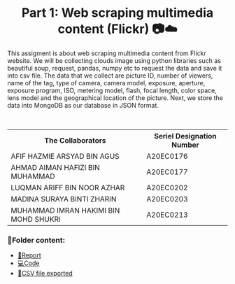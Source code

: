<h1 align='center'>Part 1: Web scraping multimedia content (Flickr) 📷☁️</h1>
<p>This assigment is about web scraping multimedia content from Flickr website. We will be collecting clouds image using python libraries such as beautiful soup, request, pandas, numpy etc to request the data and save it into csv file. The data that we collect are picture ID, number of viewers, name of the tag, type of camera, camera model, exposure, aperture, exposure program, ISO, metering model, flash, focal length, color space, lens model and the geographical location of the picture. Next, we store the data into MongoDB as our database in JSON format.</p>
<br>
<div align='center'>
<table>
  <tr>
   <th>The Collaborators</th>
   <th>Seriel Designation Number</th>
  </tr>
  
   <tr>
     <td>AFIF HAZMIE ARSYAD BIN AGUS</td>
     <td>A20EC0176</td>
   </tr>
   
   <tr>
     <td>AHMAD AIMAN HAFIZI BIN MUHAMMAD</td>
     <td>A20EC0177</td>
   </tr>
 
   <tr>
     <td>LUQMAN ARIFF BIN NOOR AZHAR</td>
     <td>A20EC0202</td>
   </tr>
 
   <tr>
     <td>MADINA SURAYA BINTI ZHARIN</td>
     <td>A20EC0203</td>
   </tr>
 
   <tr>
     <td>MUHAMMAD IMRAN HAKIMI BIN MOHD SHUKRI</td>
     <td>A20EC0213</td>
   </tr>
</table>
</div>

### 📂Folder content:

* [📖Report]()
* [💻Code](https://github.com/drshahizan/special-topic-data-engineering/blob/main/assignment/data-scraping/submission/part1/Noctua/Clouds_image_Noctua_Flickr_WebScraping.ipynb)
* [📎CSV file exported](https://github.com/drshahizan/special-topic-data-engineering/blob/main/assignment/data-scraping/submission/part1/Noctua/Clouds_Flickr_Merged.csv)
